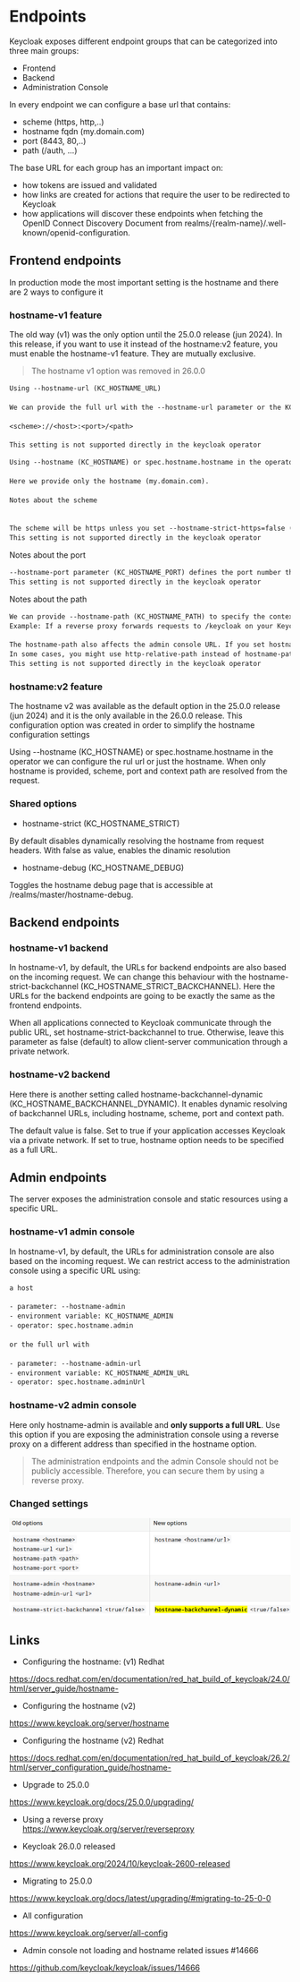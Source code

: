 # Endpoints

Keycloak exposes different endpoint groups that can be categorized into three main groups:

- Frontend
- Backend
- Administration Console

In every endpoint we can configure a base url that contains:

- scheme (https, http,..)
- hostname fqdn (my.domain.com)
- port (8443, 80,..)
- path (/auth, ...)

The base URL for each group has an important impact on:

- how tokens are issued and validated
- how links are created for actions that require the user to be redirected to Keycloak
- how applications will discover these endpoints when fetching the OpenID Connect Discovery Document from realms/{realm-name}/.well-known/openid-configuration.

## Frontend endpoints

In production mode the most important setting is the hostname and there are 2 ways to configure it

### hostname-v1 feature

The old way (v1) was the only option until the 25.0.0 release (jun 2024). In this release, if you want to use it instead of the hostname:v2 feature, you must enable the hostname-v1 feature. They are mutually exclusive.

> The hostname v1 option was removed in 26.0.0

```txt
Using --hostname-url (KC_HOSTNAME_URL)

We can provide the full url with the --hostname-url parameter or the KC_HOSTNAME_URL environemnt variable using this format:

<scheme>://<host>:<port>/<path>

This setting is not supported directly in the keycloak operator
```

```txt
Using --hostname (KC_HOSTNAME) or spec.hostname.hostname in the operator

Here we provide only the hostname (my.domain.com).

Notes about the scheme


The scheme will be https unless you set --hostname-strict-https=false (KC_HOSTNAME_STRICT_HTTPS). This is an undocumented setting
This setting is not supported directly in the keycloak operator
```

Notes about the port

```txt
--hostname-port parameter (KC_HOSTNAME_PORT) defines the port number that the Keycloak server is listening on for HTTP or HTTPS traffic. 
This setting is not supported directly in the keycloak operator
```

Notes about the path

```txt
We can provide --hostname-path (KC_HOSTNAME_PATH) to specify the context path or path prefix for the Keycloak server. This option affects where Keycloak is accessible and how URLs are generated, particularly when deployed behind a reverse proxy. 
Example: If a reverse proxy forwards requests to /keycloak on your Keycloak server, you might set KC_HOSTNAME_PATH=/keycloak to ensure Keycloak's URLs are also prefixed with /keycloak.

The hostname-path also affects the admin console URL. If you set hostname-path=/keycloak, the admin console will be accessible at your-domain.com/keycloak/admin.
In some cases, you might use http-relative-path instead of hostname-path, which specifies the relative path of the HTTP backend without affecting the full hostname.
This setting is not supported directly in the keycloak operator
```

### hostname:v2 feature

The hostname v2 was available as the default option in the 25.0.0 release (jun 2024) and it is the only available in the 26.0.0 release.
This configuration option was created in order to simplify the hostname configuration settings

Using --hostname (KC_HOSTNAME) or spec.hostname.hostname in the operator we can configure the rul url or just the hostname. When only hostname is provided, scheme, port and context path are resolved from the request.

### Shared options

- hostname-strict (KC_HOSTNAME_STRICT)

By default disables dynamically resolving the hostname from request headers. With false as value, enables the dinamic resolution

- hostname-debug (KC_HOSTNAME_DEBUG)

Toggles the hostname debug page that is accessible at /realms/master/hostname-debug.

## Backend endpoints

### hostname-v1 backend

In hostname-v1, by default, the URLs for backend endpoints are also based on the incoming request.
We can change this behaviour with the hostname-strict-backchannel (KC_HOSTNAME_STRICT_BACKCHANNEL). Here the URLs for the backend endpoints are going to be exactly the same as the frontend endpoints.

When all applications connected to Keycloak communicate through the public URL, set hostname-strict-backchannel to true. Otherwise, leave this parameter as false (default) to allow client-server communication through a private network.

### hostname-v2 backend

Here there is another setting called hostname-backchannel-dynamic (KC_HOSTNAME_BACKCHANNEL_DYNAMIC). It enables dynamic resolving of backchannel URLs, including hostname, scheme, port and context path.

The default value is false. Set to true if your application accesses Keycloak via a private network. If set to true, hostname option needs to be specified as a full URL.

## Admin endpoints

The server exposes the administration console and static resources using a specific URL.

### hostname-v1 admin console

In hostname-v1, by default, the URLs for administration console are also based on the incoming request. We can restrict access to the administration console using a specific URL using:

```txt
a host

- parameter: --hostname-admin
- environment variable: KC_HOSTNAME_ADMIN
- operator: spec.hostname.admin

or the full url with

- parameter: --hostname-admin-url
- environment variable: KC_HOSTNAME_ADMIN_URL
- operator: spec.hostname.adminUrl
```

### hostname-v2 admin console

Here only hostname-admin is available and **only supports a full URL**. Use this option if you are exposing the administration console using a reverse proxy on a different address than specified in the hostname option.

> The administration endpoints and the admin Console should not be publicly accessible. Therefore, you can secure them by using a reverse proxy.

### Changed settings

![changed](endpoints.png)

## Links

- Configuring the hostname: (v1) Redhat

<https://docs.redhat.com/en/documentation/red_hat_build_of_keycloak/24.0/html/server_guide/hostname->

- Configuring the hostname (v2)  

<https://www.keycloak.org/server/hostname>

- Configuring the hostname (v2) Redhat

<https://docs.redhat.com/en/documentation/red_hat_build_of_keycloak/26.2/html/server_configuration_guide/hostname->

- Upgrade to 25.0.0  

<https://www.keycloak.org/docs/25.0.0/upgrading/>

- Using a reverse proxy  
<https://www.keycloak.org/server/reverseproxy>

- Keycloak 26.0.0 released

<https://www.keycloak.org/2024/10/keycloak-2600-released>

- Migrating to 25.0.0

<https://www.keycloak.org/docs/latest/upgrading/#migrating-to-25-0-0>

- All configuration

<https://www.keycloak.org/server/all-config>

- Admin console not loading and hostname related issues #14666  

<https://github.com/keycloak/keycloak/issues/14666>
